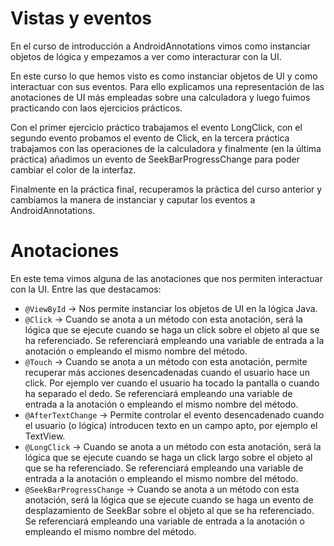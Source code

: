 # Vistas y eventos

En el curso de introducción a AndroidAnnotations vimos como instanciar objetos de lógica y empezamos a ver como interacturar con la UI.

En este curso lo que hemos visto es como instanciar objetos de UI y como interactuar con sus eventos.
Para ello explicamos una representación de las anotaciones de UI más empleadas sobre una calculadora y luego fuimos practicando con laos ejercicios prácticos.

Con el primer ejercicio práctico trabajamos el evento LongClick, con el segundo evento probamos el evento de Click, en la tercera práctica trabajamos con las operaciones de la calculadora y finalmente (en la última práctica) añadimos un evento de SeekBarProgressChange para poder cambiar el color de la interfaz.

Finalmente en la práctica final, recuperamos la práctica del curso anterior y cambiamos la manera de instanciar y caputar los eventos a AndroidAnnotations.

# Anotaciones

En este tema vimos alguna de las anotaciones que nos permiten interactuar con la UI. Entre las que destacamos:

- `@ViewById` -> Nos permite instanciar los objetos de UI en la lógica Java.
- `@Click` -> Cuando se anota a un método con esta anotación, será la lógica que se ejecute cuando se haga un click sobre el objeto al que se ha referenciado. Se referenciará empleando una variable de entrada a la anotación o empleando el mismo nombre del método.
- `@Touch` -> Cuando se anota a un método con esta anotación, permite recuperar más acciones desencadenadas cuando el usuario hace un click. Por ejemplo ver cuando el usuario ha tocado la pantalla o cuando ha separado el dedo. Se referenciará empleando una variable de entrada a la anotación o empleando el mismo nombre del método.
- `@AfterTextChange` -> Permite controlar el evento desencadenado cuando el usuario (o lógica) introducen texto en un campo apto, por ejemplo el TextView.
- `@LongClick` -> Cuando se anota a un método con esta anotación, será la lógica que se ejecute cuando se haga un click largo sobre el objeto al que se ha referenciado. Se referenciará empleando una variable de entrada a la anotación o empleando el mismo nombre del método.
- `@SeekBarProgressChange` -> Cuando se anota a un método con esta anotación, será la lógica que se ejecute cuando se haga un evento de desplazamiento de SeekBar sobre el objeto al que se ha referenciado. Se referenciará empleando una variable de entrada a la anotación o empleando el mismo nombre del método.

